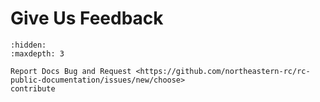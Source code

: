 # Give Us Feedback
```{toctree}
:hidden:
:maxdepth: 3

Report Docs Bug and Request <https://github.com/northeastern-rc/rc-public-documentation/issues/new/choose>
contribute
```
